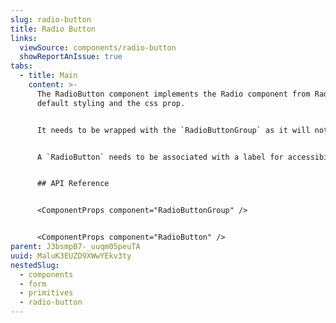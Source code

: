 ```yaml
---
slug: radio-button
title: Radio Button
links:
  viewSource: components/radio-button
  showReportAnIssue: true
tabs:
  - title: Main
    content: >-
      The RadioButton component implements the Radio component from Radix with
      default styling and the css prop.


      It needs to be wrapped with the `RadioButtonGroup` as it will not load without it. If only one `RadioButton` is needed please consider using a checkbox instead.


      A `RadioButton` needs to be associated with a label for accessibility purposes and to display the text for it. So rather than using the `RadioButton` component directly in a UI, consider using a `RadioButtonField`, which provides a `Label` and displays validation errors. Use this `RadioButton` to compose more complex `Field` type components.


      ## API Reference


      <ComponentProps component="RadioButtonGroup" />


      <ComponentProps component="RadioButton" />
parent: J3bsmpB7-_uuqm05peuTA
uuid: MaluK3EUZD9XWwYEkv3ty
nestedSlug:
  - components
  - form
  - primitives
  - radio-button
---
```

